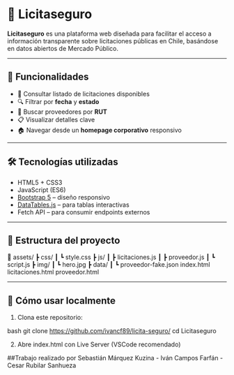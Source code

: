# 💼 Licitaseguro

**Licitaseguro** es una plataforma web diseñada para facilitar el acceso a información transparente sobre licitaciones públicas en Chile, basándose en datos abiertos de Mercado Público.

---

## 🚀 Funcionalidades

- 📄 Consultar listado de licitaciones disponibles
- 🔍 Filtrar por **fecha** y **estado**
- 🧾 Buscar proveedores por **RUT**
- 📋 Visualizar detalles clave
- 🏠 Navegar desde un **homepage corporativo** responsivo

---

## 🛠️ Tecnologías utilizadas

- HTML5 + CSS3
- JavaScript (ES6)
- [Bootstrap 5](https://getbootstrap.com/) – diseño responsivo
- [DataTables.js](https://datatables.net/) – para tablas interactivas
- Fetch API – para consumir endpoints externos

---

## 📁 Estructura del proyecto

📁 assets/
┣ css/
┃ ┗ style.css
┣ js/
┃ ┣ licitaciones.js
┃ ┣ proveedor.js
┃ ┗ script.js
┣ img/
┃ ┗ hero.jpg
┣ data/
┃ ┗ proveedor-fake.json
index.html
licitaciones.html
proveedor.html


---

## 🧪 Cómo usar localmente

1. Clona este repositorio:

bash
git clone https://github.com/ivancf89/licita-seguro/
cd Licitaseguro

2. Abre index.html con Live Server (VSCode recomendado)

##Trabajo realizado por Sebastián Márquez Kuzina - Iván Campos Farfán - Cesar Rubilar Sanhueza

